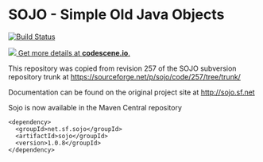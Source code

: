 SOJO - Simple Old Java Objects
==============================
[![Build Status](https://travis-ci.org/maddingo/sojo.png)](https://travis-ci.org/maddingo/sojo)

[![](https://codescene.io/projects/3650/status.svg) Get more details at **codescene.io**.](https://codescene.io/projects/3650/jobs/latest-successful/results)

This repository was copied from revision 257 of the SOJO subversion repository trunk 
at https://sourceforge.net/p/sojo/code/257/tree/trunk/

Documentation can be found on the original project site at http://sojo.sf.net 

Sojo is now available in the Maven Central repository

    <dependency>
      <groupId>net.sf.sojo</groupId>
      <artifactId>sojo</groupId>
      <version>1.0.8</groupId>
    </dependency>

